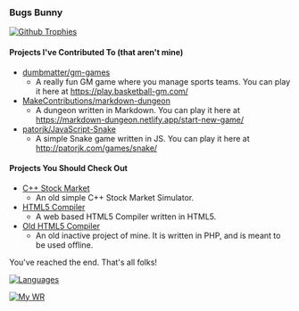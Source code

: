 ### Bugs Bunny

[![Github Trophies](https://github-profile-trophy.vercel.app/?username=mamamia5x&theme=chalk)](https://github.com/ryo-ma/github-profile-trophy)

#### Projects I've Contributed To (that aren't mine)
* [dumbmatter/gm-games](https://github.com/dumbmatter/gm-games)
  * A really fun GM game where you manage sports teams. You can play it here at https://play.basketball-gm.com/
* [MakeContributions/markdown-dungeon](https://github.com/MakeContributions/markdown-dungeon)
  * A dungeon written in Markdown. You can play it here at https://markdown-dungeon.netlify.app/start-new-game/
* [patorjk/JavaScript-Snake](https://github.com/patorjk/JavaScript-Snake)
  * A simple Snake game written in JS. You can play it here at http://patorjk.com/games/snake/
#### Projects You Should Check Out
* [C++ Stock Market](https://github.com/mamamia5x/C-Stock-Market)
  * An old simple C++ Stock Market Simulator. 
* [HTML5 Compiler](https://github.com/mamamia5x/HTML5-Compiler)
  * A web based HTML5 Compiler written in HTML5.
* [Old HTML5 Compiler](https://github.com/mamamia5x/Old-HTML5-Compiler)
  * An old inactive project of mine. It is written in PHP, and is meant to be used offline.
 
 You've reached the end. That's all folks!
 
[![Languages](https://github-readme-stats.vercel.app/api/top-langs/?username=mamamia5x&layout=compact&theme=dark)](https://github.com/anuraghazra/github-readme-stats)

[![My WR](https://www.speedrun.com/themes/Default/1st.png)](https://www.speedrun.com/grab_them_by_the_eyes/run/mk8dko3m)
